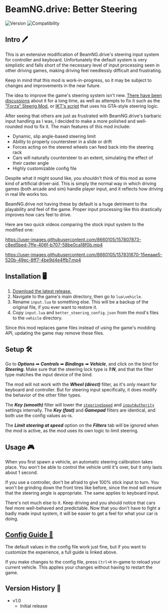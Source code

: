# BeamNG.drive: Better Steering
![Version](https://img.shields.io/badge/Version-1.0-blue.svg) ![Compatibility](https://img.shields.io/badge/Game_compatibility-v24.1.2-green.svg)


## Intro 🖊️


This is an extensive modification of BeamNG.drive's steering input system for controller and keyboard. Unfortunately the default system is very simplistic and falls short of the necessary level of input processing seen in other driving games, making driving feel needlessly difficult and frustrating.

Keep in mind that this mod is work-in-progress, so it may be subject to changes and improvements in the near future.

The idea to improve the game's steering system isn't new. [There have been discussions](https://www.beamng.com/threads/steering-assist-for-over-under-steerers.59477/) about it for a long time, as well as attempts to fix it such as the ["Forza" Steerig Mod](https://www.beamng.com/threads/forza-steering-for-keyboard-and-gamepad.77578/), or [IKT's script](https://gist.github.com/E66666666/207027cc29f1869a43f6ccef054e3845) that uses his GTA-style steering logic.

After seeing that others are just as frustrated with BeamNG.drive's barbaric input handling as I was, I decided to make a more polished and well-rounded mod to fix it. The main features of this mod include:

 - Dynamic, slip angle-based steering limit
 - Ability to properly countersteer in a slide or drift
 - Forces acting on the steered wheels can feed back into the steering rack
 - Cars will naturally countersteer to an extent, simulating the effect of their caster angle
 - Highly customizable config file

Despite what it might sound like, you shouldn't think of this mod as some kind of artificial driver-aid. This is simply the normal way in which driving games (both arcade and sim) handle player input, and it reflects how driving in real life works too.

BeamNG.drive not having these by default is a huge detriment to the playability and feel of the game. Proper input processing like this drastically improves how cars feel to drive.

Here are two quick videos comparing the stock input system to the modified one:

https://user-images.githubusercontent.com/8660105/157807873-c8ed5bed-7ffe-406f-b707-58be0ca18f0b.mp4

https://user-images.githubusercontent.com/8660105/157831670-15eeaae5-520b-49ec-8ff7-4be9d4e4ffb7.mp4


## Installation 🖥️

 1. [Download the latest release.](https://github.com/adam10603/BeamNG-Better-Steering/releases)
 2. Navigate to the game's main directory, then go to `lua\vehicle`.
 3. Rename `input.lua` to something else. This will be a backup of the original file, if you ever want to restore it.
 4. Copy `input.lua` and `better_steering_config.json` from the mod's files to the `vehicle` directory.

Since this mod replaces game files instead of using the game's modding API, updating the game may remove these files.


## Setup 🛠


Go to ***Options*** ➡ ***Controls*** ➡ ***Bindings*** ➡ ***Vehicle***, and click on the bind for ***Steering***. Make sure that the steering lock type is ***1:N***, and that the filter type matches the input device of the bind.

The mod will not work with the ***Wheel (direct)*** filter, as it's only meant for keyboard and controller. But for steering input specifically, it does modify the behavior of the other filter types.

The ***Key (smooth)*** filter will lower the [`steeringSpeed`](ConfigGuide.md#steeringspeed) and [`inputAuthority`](ConfigGuide.md#counterforceinputauthority) settings internally. The ***Key (fast)*** and ***Gamepad*** filters are identical, and both use the config values as-is.

The ***Limit steering at speed*** option on the ***Filters*** tab will be ignored when the mod is active, as the mod uses its own logic to limit steering.


## Usage 🎮


When you first spawn a vehicle, an automatic steering calibration takes place. You won't be able to control the vehicle until it's over, but it only lasts about 1 second.

If you use a controller, don't be afraid to give 100% stick input to turn. You won't be grinding down the front tires like before, since the mod will ensure that the steering angle is appropriate. The same applies to keyboard input.

There's not much else to it. Keep driving and you should notice that cars feel more well-behaved and predictable. Now that you don't have to fight a badly made input system, it will be easier to get a feel for what your car is doing.


## [Config Guide 📝](ConfigGuide.md)


The default values in the config file work just fine, but if you want to customize the experience, a full guide is linked above.

If you make changes to the config file, press `Ctrl+R` in-game to reload your current vehicle. This applies your changes without having to restart the game.


## Version History 📃


* v1.0
  * Initial release